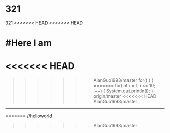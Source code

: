 # 321
321
<<<<<<< HEAD
<<<<<<< HEAD

#Here I am 
=======
<<<<<<< HEAD
=======
>>>>>>> AlanGuo1993/master
for()
{
}
=======
for(int i = 1; i <= 10; i++)
{
    System.out.println(i);
}
>>>>>>> origin/master
<<<<<<< HEAD
>>>>>>> AlanGuo1993/master
****
=======
//helloworld
>>>>>>> AlanGuo1993/master
